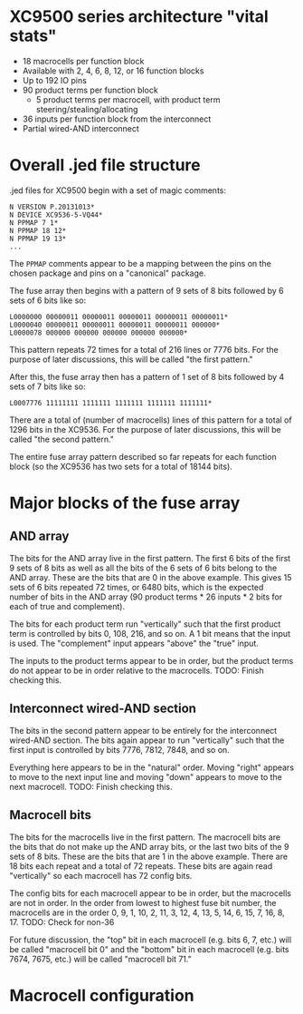 # XC9500 series architecture "vital stats"

* 18 macrocells per function block
* Available with 2, 4, 6, 8, 12, or 16 function blocks
* Up to 192 IO pins
* 90 product terms per function block
    * 5 product terms per macrocell, with product term steering/stealing/allocating
* 36 inputs per function block from the interconnect
* Partial wired-AND interconnect

# Overall .jed file structure

.jed files for XC9500 begin with a set of magic comments:

```
N VERSION P.20131013*
N DEVICE XC9536-5-VQ44*
N PPMAP 7 1*
N PPMAP 18 12*
N PPMAP 19 13*
...
```

The `PPMAP` comments appear to be a mapping between the pins on the chosen
package and pins on a "canonical" package.

The fuse array then begins with a pattern of 9 sets of 8 bits followed by
6 sets of 6 bits like so:

```
L0000000 00000011 00000011 00000011 00000011 00000011*
L0000040 00000011 00000011 00000011 00000011 000000*
L0000078 000000 000000 000000 000000 000000*
```

This pattern repeats 72 times for a total of 216 lines or 7776 bits. For the
purpose of later discussions, this will be called "the first pattern."

After this, the fuse array then has a pattern of 1 set of 8 bits followed by
4 sets of 7 bits like so:

```
L0007776 11111111 1111111 1111111 1111111 1111111*
```

There are a total of (number of macrocells) lines of this pattern for a total
of 1296 bits in the XC9536. For the purpose of later discussions, this will be
called "the second pattern."

The entire fuse array pattern described so far repeats for each function block
(so the XC9536 has two sets for a total of 18144 bits).

# Major blocks of the fuse array

## AND array

The bits for the AND array live in the first pattern. The first 6 bits of the
first 9 sets of 8 bits as well as all the bits of the 6 sets of 6 bits belong
to the AND array. These are the bits that are 0 in the above example.
This gives 15 sets of 6 bits repeated 72 times, or 6480 bits, which is the
expected number of bits in the AND array (90 product terms * 26 inputs * 2 bits
for each of true and complement).

The bits for each product term run "vertically" such that the first product
term is controlled by bits 0, 108, 216, and so on. A 1 bit means that the input
is used. The "complement" input appears "above" the "true" input.

The inputs to the product terms appear to be in order, but the product terms
do not appear to be in order relative to the macrocells. TODO: Finish checking this.

## Interconnect wired-AND section

The bits in the second pattern appear to be entirely for the interconnect
wired-AND section. The bits again appear to run "vertically" such that the
first input is controlled by bits 7776, 7812, 7848, and so on.

Everything here appears to be in the "natural" order. Moving "right" appears
to move to the next input line and moving "down" appears to move to the next
macrocell. TODO: Finish checking this.

## Macrocell bits

The bits for the macrocells live in the first pattern. The macrocell bits are
the bits that do not make up the AND array bits, or the last two bits of the
9 sets of 8 bits. These are the bits that are 1 in the above example. There
are 18 bits each repeat and a total of 72 repeats. These bits are again read
"vertically" so each macrocell has 72 config bits.

The config bits for each macrocell appear to be in order, but the macrocells
are not in order. In the order from lowest to highest fuse bit number, the
macrocells are in the order
0, 9, 1, 10, 2, 11, 3, 12, 4, 13, 5, 14, 6, 15, 7, 16, 8, 17. TODO: Check for non-36

For future discussion, the "top" bit in each macrocell (e.g. bits 6, 7, etc.)
will be called "macrocell bit 0" and the "bottom" bit in each macrocell
(e.g. bits 7674, 7675, etc.) will be called "macrocell bit 71."

# Macrocell configuration
